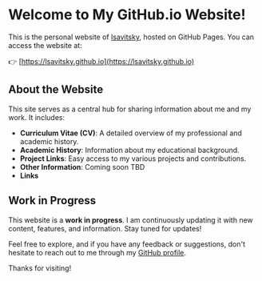 # Welcome to My GitHub.io Website!

This is the personal website of [lsavitsky](https://github.com/lsavitsky), hosted on GitHub Pages. You can access the website at:

👉 [https://lsavitsky.github.io](https://lsavitsky.github.io)

## About the Website

This site serves as a central hub for sharing information about me and my work. It includes:

- **Curriculum Vitae (CV)**: A detailed overview of my professional and academic history.
- **Academic History**: Information about my educational background.
- **Project Links**: Easy access to my various projects and contributions.
- **Other Information**: Coming soon TBD
- **Links**
  
## Work in Progress

This website is a **work in progress**. I am continuously updating it with new content, features, and information. Stay tuned for updates!

Feel free to explore, and if you have any feedback or suggestions, don't hesitate to reach out to me through my [GitHub profile](https://github.com/lsavitsky).

Thanks for visiting!
